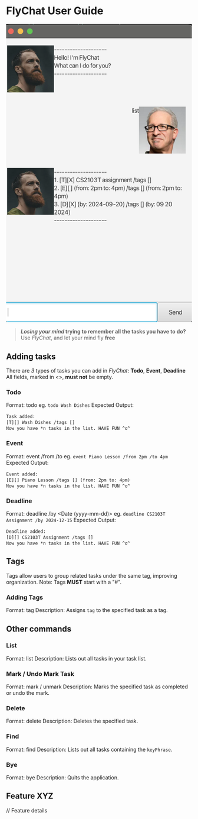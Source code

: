# FlyChat User Guide

![Representative screenshot of FlyChat](./Ui.png)

> **_Losing your mind_ trying to remember all the tasks you have to do?**
> Use _FlyChat_, and let your mind fly **free**

## Adding tasks

There are _3_ types of tasks you can add in _FlyChat_: **Todo**, **Event**, **Deadline**
All fields, marked in <>, **must not** be empty.

### Todo

Format: todo <description>
eg. `todo Wash Dishes`
Expected Output:
```
Task added:
[T][] Wash Dishes /tags []
Now you have *n tasks in the list. HAVE FUN ^o^
```

### Event

Format: event <description> /from <startTime> /to <endTime>
eg. `event Piano Lesson /from 2pm /to 4pm`
Expected Output:
```
Event added:
[E][] Piano Lesson /tags [] (from: 2pm to: 4pm)
Now you have *n tasks in the list. HAVE FUN ^o^
```

### Deadline

Format: deadline <description> /by <Date (yyyy-mm-dd)>
eg. `deadline CS2103T Assignment /by 2024-12-15`
Expected Output:
```
Deadline added:
[D][] CS2103T Assignment /tags [] 
Now you have *n tasks in the list. HAVE FUN ^o^
```

## Tags

Tags allow users to group related tasks under the same tag, improving organization.
Note: Tags **MUST** start with a "#".

### Adding Tags

Format: tag <taskNumber> <tag>
Description: Assigns `tag` to the specified task as a tag.

## Other commands

### List

Format: list
Description: Lists out all tasks in your task list.

### Mark / Undo Mark Task

Format: mark <taskNumber> / unmark <taskNumber>
Description: Marks the specified task as completed or undo the mark.

### Delete

Format: delete <taskNumber>
Description: Deletes the specified task.

### Find

Format: find <keyPhrase>
Description: Lists out all tasks containing the `keyPhrase`.

### Bye

Format: bye
Description: Quits the application.





## Feature XYZ

// Feature details